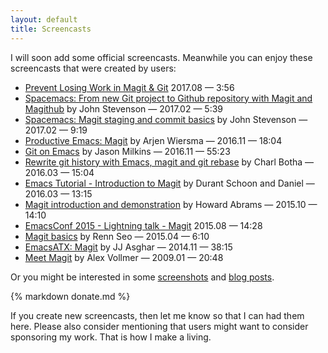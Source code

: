 ```yaml
---
layout: default
title: Screencasts
---
```


I will soon add some official screencasts.  Meanwhile you can enjoy
these screencasts that were created by users:

* [Prevent Losing Work in Magit & Git](https://www.youtube.com/watch?v=59aOIyoMBnE) 2017.08 — 3:56
* [Spacemacs: From new Git project to Github repository with Magit and Magithub](https://www.youtube.com/watch?v=qjseaajXYGc) by John Stevenson — 2017.02 — 5:39
* [Spacemacs: Magit staging and commit basics](https://www.youtube.com/watch?v=natNUgnh_no) by John Stevenson — 2017.02 — 9:19
* [Productive Emacs: Magit](https://www.youtube.com/watch?v=D1SJ6mFWYyA&feature=youtu.be&a) by Arjen Wiersma — 2016.11 — 18:04
* [Git on Emacs](https://www.youtube.com/watch?v=OMIxZhLU71U) by Jason Milkins — 2016.11 — 55:23
* [Rewrite git history with Emacs, magit and git rebase](https://www.youtube.com/watch?v=mtliRYQd0j4) by Charl Botha — 2016.03 — 15:04
* [Emacs Tutorial - Introduction to Magit](https://www.youtube.com/watch?v=LDafmAJa-4w) by Durant Schoon and Daniel — 2016.03 — 13:15
* [Magit introduction and demonstration](https://www.youtube.com/watch?v=vQO7F2Q9DwA) by Howard Abrams — 2015.10 — 14:10
* [EmacsConf 2015 - Lightning talk - Magit](https://www.youtube.com/watch?v=4ccCNQaTJ10) 2015.08 — 14:28
* [Magit basics](https://www.youtube.com/watch?v=zobx3T7hGNA) by Renn Seo — 2015.04 — 6:10
* [EmacsATX: Magit](https://www.youtube.com/watch?v=VO7xj2ArpZw) by JJ Asghar — 2014.11 — 38:15
* [Meet Magit](https://vimeo.com/2871241) by Alex Vollmer — 2009.01 — 20:48

Or you might be interested in some [screenshots](https://emacsair.me/2017/09/01/magit-walk-through)
and [blog posts](/blogs).

{% markdown donate.md %}

If you create new screencasts, then let me know so that I can had
them here.  Please also consider mentioning that users might want
to consider sponsoring my work.  That is how I make a living.
